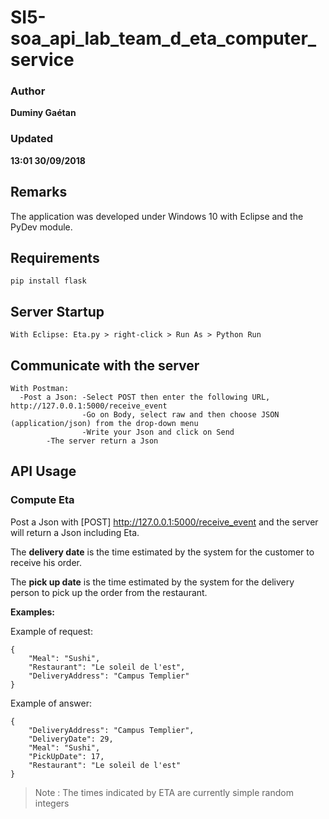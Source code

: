# SI5-soa_api_lab_team_d_eta_computer_service

### Author
__Duminy Gaétan__
### Updated
__13:01 30/09/2018__

## Remarks

The application was developed under Windows 10 with Eclipse and the PyDev module.

## Requirements

```
pip install flask
```

## Server Startup

```
With Eclipse: Eta.py > right-click > Run As > Python Run
```

## Communicate with the server

```
With Postman: 
  -Post a Json: -Select POST then enter the following URL, http://127.0.0.1:5000/receive_event
                -Go on Body, select raw and then choose JSON (application/json) from the drop-down menu
                -Write your Json and click on Send
		-The server return a Json
```

## API Usage

### Compute Eta

Post a Json with [POST] http://127.0.0.1:5000/receive_event and the server will return a Json including Eta.

The **delivery date** is the time estimated by the system for the customer to receive his order.

The **pick up date** is the time estimated by the system for the delivery person to pick up the order from the restaurant.

**Examples:**

Example of request:

```
{
	"Meal": "Sushi",
	"Restaurant": "Le soleil de l'est",
	"DeliveryAddress": "Campus Templier"
}
```

Example of answer:
```
{
    "DeliveryAddress": "Campus Templier",
    "DeliveryDate": 29,
    "Meal": "Sushi",
    "PickUpDate": 17,
    "Restaurant": "Le soleil de l'est"
}
```

> Note :
> The times indicated by ETA are currently simple random integers

